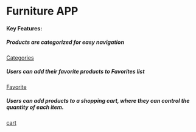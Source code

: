 # Furniture APP

#### Key Features:
##### Products are categorized for easy navigation
[Categories](https://github.com/MaiElkhodery/Furniture_APP/assets/105084125/cd57b24c-1408-45bd-aa9e-b6296b52cfec)

##### Users can add their favorite products to Favorites list
[Favorite](https://github.com/MaiElkhodery/Furniture_APP/assets/105084125/27b28690-e26f-43de-997c-271e74ea0dba)

##### Users can add products to a shopping cart, where they can control the quantity of each item.
[cart](https://github.com/MaiElkhodery/Furniture_APP/assets/105084125/c19e0f5e-8da6-47d1-9d43-92dd3ec82452)

